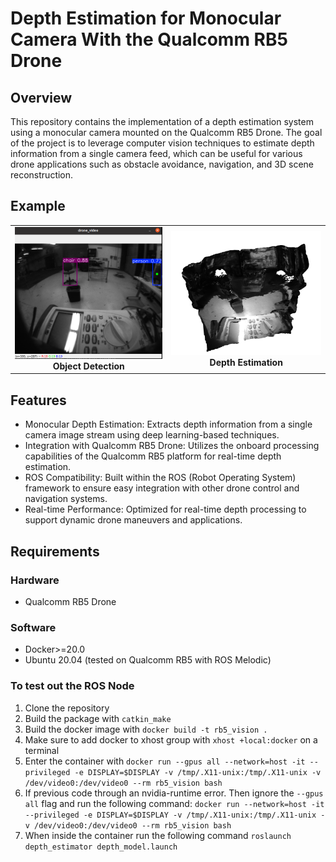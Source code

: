 # Depth Estimation for Monocular Camera With the Qualcomm RB5 Drone

## Overview

This repository contains the implementation of a depth estimation system using a monocular camera mounted on the Qualcomm RB5 Drone. The goal of the project is to leverage computer vision techniques to estimate depth information from a single camera feed, which can be useful for various drone applications such as obstacle avoidance, navigation, and 3D scene reconstruction.
## Example

<table>
  <tr>
    <td align="center">
      <img src="src/depth_estimator/images/imagecopy3.png" alt="Object Detection" width="400"/><br>
      <b>Object Detection</b>
    </td>
    <td align="center">
      <img src="src/depth_estimator/images/imagecopy2.png" alt="Depth Estimation" width="400"/><br>
      <b>Depth Estimation</b>
    </td>
  </tr>
</table>

## Features

- Monocular Depth Estimation: Extracts depth information from a single camera image stream using deep learning-based techniques.
- Integration with Qualcomm RB5 Drone: Utilizes the onboard processing capabilities of the Qualcomm RB5 platform for real-time depth estimation.
- ROS Compatibility: Built within the ROS (Robot Operating System) framework to ensure easy integration with other drone control and navigation systems.
- Real-time Performance: Optimized for real-time depth processing to support dynamic drone maneuvers and applications.


## Requirements

### Hardware

  - Qualcomm RB5 Drone

### Software

  - Docker>=20.0
  - Ubuntu 20.04 (tested on Qualcomm RB5 with ROS Melodic)

### To test out the ROS Node

1. Clone the repository 
2. Build the package with `catkin_make`
3. Build the docker image with `docker build -t rb5_vision .`
4. Make sure to add docker to xhost group with `xhost +local:docker` on a terminal
5. Enter the container with `docker run --gpus all --network=host -it --privileged -e DISPLAY=$DISPLAY -v /tmp/.X11-unix:/tmp/.X11-unix -v /dev/video0:/dev/video0 --rm rb5_vision bash`
6. If previous code through an nvidia-runtime error. Then ignore the `--gpus all` flag and run the following command: `docker run --network=host -it --privileged -e DISPLAY=$DISPLAY -v /tmp/.X11-unix:/tmp/.X11-unix -v /dev/video0:/dev/video0 --rm rb5_vision bash`
7. When inside the container run the following command `roslaunch depth_estimator depth_model.launch`

